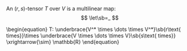 An $(r,s)$-tensor $T$ over $V$ is a multilinear map:
$$
\let\sb=_
$$
  
\begin{equation}
T: \underbrace{V^* \times \dots \times V^*}\sb{r\text{ times}}\times \underbrace{V \times \dots \times V}\sb{s\text{ times}}  \xrightarrow{\sim} \mathbb{R}
\end{equation}